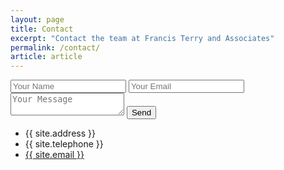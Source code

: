 ```yaml
---
layout: page
title: Contact
excerpt: "Contact the team at Francis Terry and Associates"
permalink: /contact/
article: article
---
```


<form action="//formspree.io/{{ site.email }}" method="post" id="contact-form">
	<input type="text" name="_gotcha" style="display:none" />
	<input type="hidden" name="_next" value="/contact-success">
	<input type="hidden" name="_subject" value="Francis Terry and Associates Contact Form" />
	<input type="text" name="Name" placeholder="Your Name">
	<input type="email" name="_replyto" placeholder="Your Email">
	<textarea name="Message" placeholder="Your Message"></textarea>
	<input type="submit" value="Send">
</form>

<ul class="contact-list">
	<li class="contact-address">{{ site.address }}</li>
	<li class="contact-tel">{{ site.telephone }}</li>
	<li class="contact-email"><a href="mailto:{{ site.email }}">{{ site.email }}</a></li>
</ul>